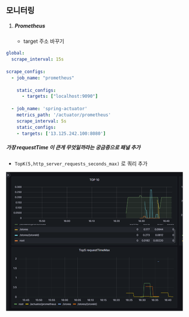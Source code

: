 ## 모니터링

1. ##### Prometheus

   - target 주소 바꾸기

```yaml
global:
  scrape_interval: 15s

scrape_configs:
  - job_name: "prometheus"

    static_configs:
      - targets: ["localhost:9090"]
    
  - job_name: 'spring-actuator'
    metrics_path: '/actuator/prometheus'
    scrape_interval: 5s
    static_configs:
    - targets: ['13.125.242.100:8080']
```



##### 가장 requestTime 이 큰게 무엇일까라는 궁금증으로 패널 추가

- `TopK(5,http_server_requests_seconds_max)` 로 쿼리 추가

<img src="assets/image-20230308164232393.png" alt="image-20230308164232393" style="zoom: 50%;" />
